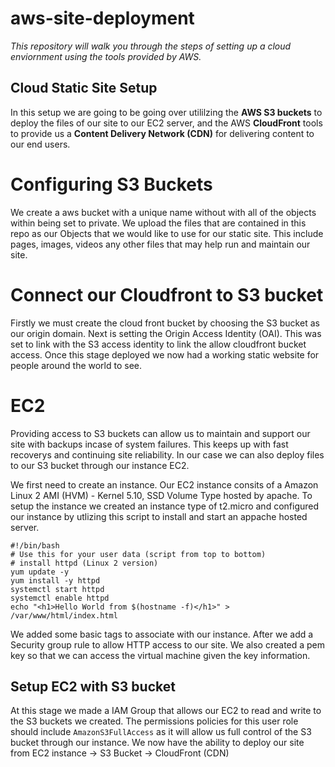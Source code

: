 # aws-site-deployment
_This repository will walk you through the steps of setting up a cloud enviornment using the tools provided by AWS._ 

## Cloud Static Site Setup
In this setup we are going to be going over utililzing the <b>AWS S3 buckets</b> to deploy the files of our site to our EC2 server, and the AWS <b>CloudFront</b> tools to provide us a <b>Content Delivery Network (CDN)</b> for delivering content to our end users.

# Configuring S3 Buckets
We create a aws bucket with a unique name without with all of the objects within being set to private. We upload the files that are contained in this repo as our Objects that we would like to use for our static site. This include pages, images, videos any other files that may help run and maintain our site. 

# Connect our Cloudfront to S3 bucket
Firstly we must create the cloud front bucket by choosing the S3 bucket as our origin domain. 
Next is setting the Origin Access Identity (OAI). This was set to link with the S3 access identity to link the allow cloudfront bucket access. Once this stage deployed we now had a working static website for people around the world to see. 

# EC2 
Providing access to S3 buckets can allow us to maintain and support our site with backups incase of system failures. This keeps up with fast recoverys and continuing site reliability. In our case we can also deploy files to our S3 bucket through our instance EC2. 

We first need to create an instance. Our EC2 instance consits of a Amazon Linux 2 AMI (HVM) - Kernel 5.10, SSD Volume Type hosted by apache. To setup the instance we created an instance type of t2.micro and configured our instance by utlizing this script to install and start an appache hosted server. 

```
#!/bin/bash
# Use this for your user data (script from top to bottom)
# install httpd (Linux 2 version)
yum update -y
yum install -y httpd
systemctl start httpd
systemctl enable httpd
echo "<h1>Hello World from $(hostname -f)</h1>" > /var/www/html/index.html
```

We added some basic tags to associate with our instance. After we add a Security group rule to allow HTTP access to our site. We also created a pem key so that we can access the virtual machine given the key information. 

## Setup EC2 with S3 bucket

At this stage we made a IAM Group that allows our EC2 to read and write to the S3 buckets we created. The permissions policies for this user role should include `AmazonS3FullAccess` as it will allow us full control of the S3 bucket through our instance. We now have the ability to deploy our site from EC2 instance -> S3 Bucket -> CloudFront (CDN)




